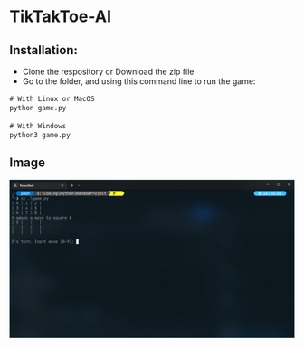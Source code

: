 # TikTakToe-AI

## Installation:
- Clone the respository or Download the zip file
- Go to the folder, and using this command line to run the game:
```
# With Linux or MacOS
python game.py

# With Windows
python3 game.py
```


## Image 

![](./images/image.png)
